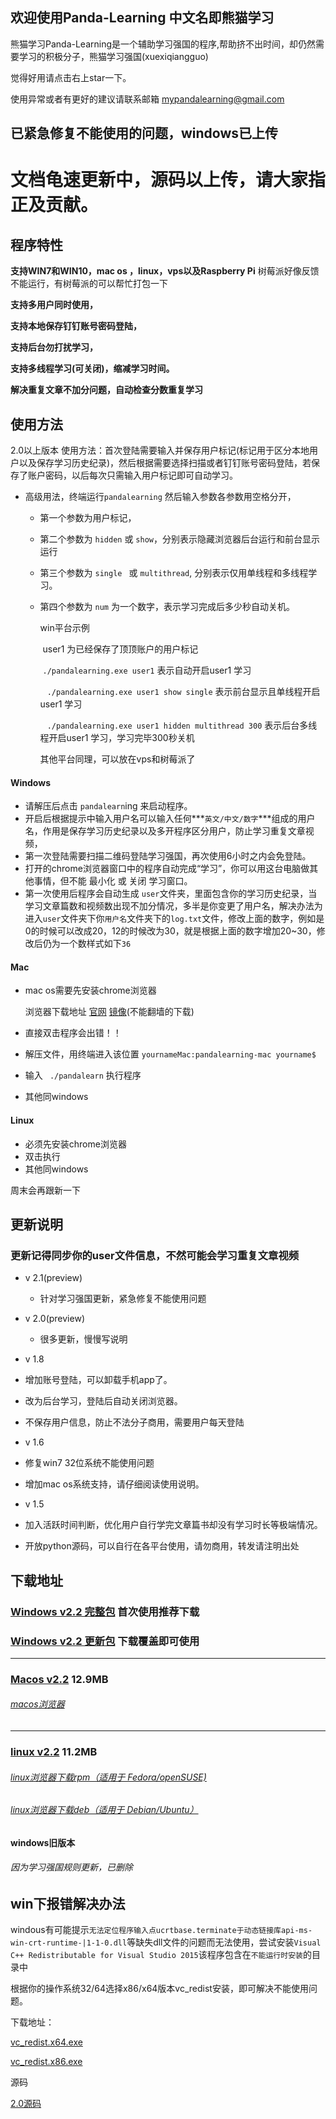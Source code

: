 ## 欢迎使用Panda-Learning 中文名即熊猫学习



熊猫学习Panda-Learning是一个辅助学习强国的程序,帮助挤不出时间，却仍然需要学习的积极分子，熊猫学习强国(xuexiqiangguo)

觉得好用请点击右上star一下。

使用异常或者有更好的建议请联系邮箱 mypandalearning@gmail.com



## 已紧急修复不能使用的问题，windows已上传

# 文档龟速更新中，源码以上传，请大家指正及贡献。





## 程序特性

**支持WIN7和WIN10，mac os ，linux，vps以及Raspberry Pi**  树莓派好像反馈不能运行，有树莓派的可以帮忙打包一下

**支持多用户同时使用，**

**支持本地保存钉钉账号密码登陆，**

**支持后台勿打扰学习，**

**支持多线程学习(可关闭)，缩减学习时间。**

**解决重复文章不加分问题，自动检查分数重复学习**



## 使用方法

2.0以上版本 使用方法：首次登陆需要输入并保存用户标记(标记用于区分本地用户以及保存学习历史纪录)，然后根据需要选择扫描或者钉钉账号密码登陆，若保存了账户密码，以后每次只需输入用户标记即可自动学习。

- 高级用法，终端运行` pandalearning ` 然后输入参数各参数用空格分开，

  - 第一个参数为用户标记，

  - 第二个参数为 ` hidden ` 或 ` show `，分别表示隐藏浏览器后台运行和前台显示运行

  - 第三个参数为 ` single  ` 或 ` multithread `, 分别表示仅用单线程和多线程学习。

  - 第四个参数为 ` num ` 为一个数字，表示学习完成后多少秒自动关机。  

    win平台示例

    ​	user1 为已经保存了顶顶账户的用户标记

    ​	` ./pandalearning.exe user1 ` 表示自动开启user1 学习

    ​	` ./pandalearning.exe user1 show single` 表示前台显示且单线程开启user1 学习

    ​	` ./pandalearning.exe user1 hidden multithread 300` 表示后台多线程开启user1 学习，学习完毕300秒关机

    其他平台同理，可以放在vps和树莓派了

#### Windows

- 请解压后点击 `pandalearn`ing 来启动程序。
- 开启后根据提示中输入用户名可以输入任何***`英文/中文/数字`***组成的用户名，作用是保存学习历史纪录以及多开程序区分用户，防止学习重复文章视频，
- 第一次登陆需要扫描二维码登陆学习强国，再次使用6小时之内会免登陆。
- 打开的chrome浏览器窗口中的程序自动完成“学习”，你可以用这台电脑做其他事情，但不能 最小化 或 关闭 学习窗口。
- 第一次使用后程序会自动生成 `user`文件夹，里面包含你的学习历史纪录，当学习文章篇数和视频数出现不加分情况，多半是你变更了用户名，解决办法为进入`user`文件夹下你`用户名`文件夹下的`log.txt`文件，修改上面的数字，例如是0的时候可以改成20，12的时候改为30，就是根据上面的数字增加20~30，修改后仍为一个数样式如下`36`

#### Mac

- mac os需要先安装chrome浏览器

  浏览器下载地址 [官网](https://www.google.com/intl/zh-CN_ALL/chrome/)   [镜像](https://github.com/Alivon/Panda-Learning/raw/mac/pandalearning-mac/googlechrome.dmg)(不能翻墙的下载)

- 直接双击程序会出错！！

- 解压文件，用终端进入该位置  `yournameMac:pandalearning-mac yourname$`

- 输入 ` ./pandalearn`  执行程序

- 其他同windows



#### Linux

- 必须先安装chrome浏览器
- 双击执行
- 其他同windows





周末会再跟新一下



## 更新说明
### 更新记得同步你的user文件信息，不然可能会学习重复文章视频
- v 2.1(preview) 
  - 针对学习强国更新，紧急修复不能使用问题
  
- v 2.0(preview) 
  - 很多更新，慢慢写说明

-  v 1.8
  - 增加账号登陆，可以卸载手机app了。
  - 改为后台学习，登陆后自动关闭浏览器。
  - 不保存用户信息，防止不法分子商用，需要用户每天登陆
-  v 1.6
  - 修复win7 32位系统不能使用问题
  - 增加mac os系统支持，请仔细阅读使用说明。
-  v 1.5
  - 加入活跃时间判断，优化用户自行学完文章篇书却没有学习时长等极端情况。
  - 开放python源码，可以自行在各平台使用，请勿商用，转发请注明出处





## **下载地址**

### [Windows v2.2 完整包](https://github.com/Alivon/Panda-Learning/raw/master/Panda_learning-32.7z) 首次使用推荐下载

### [Windows v2.2 更新包](https://github.com/Alivon/Panda-Learning/raw/master/pandalearning.exe) 下载覆盖即可使用



------

### [Macos v2.2](https://github.com/Alivon/Panda-Learning/raw/mac/pandalearning-mac/pandalearning_macos.zip) 12.9MB

###### [macos浏览器](https://github.com/Alivon/Panda-Learning/raw/mac/pandalearning-mac/googlechrome.dmg)

------



### [linux v2.2](https://github.com/Alivon/Panda-Learning/raw/linux/pandalearning-linux/pandalearning_linux.tar.gz) 11.2MB

###### [linux浏览器下载rpm（适用于 Fedora/openSUSE)](https://github.com/Alivon/Panda-Learning/blob/linux/pandalearning-linux/google-chrome-stable_current_x86_64.rpm?raw=true)

###### [ linux浏览器下载deb（适用于 Debian/Ubuntu）](https://github.com/Alivon/Panda-Learning/blob/linux/pandalearning-linux/google-chrome-stable_current_amd64.deb?raw=true)



#### windows旧版本

###### 因为学习强国规则更新，已删除








## win下报错解决办法

windous有可能提示`无法定位程序输入点ucrtbase.terminate于动态链接库api-ms-win-crt-runtime-|1-1-0.dll`等缺失dll文件的问题而无法使用，尝试安装`Visual C++ Redistributable for Visual Studio 2015`该程序包含在`不能运行时安装`的目录中

根据你的操作系统32/64选择x86/x64版本vc_redist安装，即可解决不能使用问题。

下载地址：

[vc_redist.x64.exe](https://github.com/Alivon/Panda-Learning/raw/master/windows%E4%B8%8D%E8%83%BD%E8%BF%90%E8%A1%8C%E6%97%B6%E5%AE%89%E8%A3%85/vc_redist.x64.exe)

[vc_redist.x86.exe](https://github.com/Alivon/Panda-Learning/raw/master/windows%E4%B8%8D%E8%83%BD%E8%BF%90%E8%A1%8C%E6%97%B6%E5%AE%89%E8%A3%85/vc_redist.x86.exe)



源码

[2.0源码](<https://github.com/Alivon/Panda-Learning/tree/master/Source%20Packages>)

